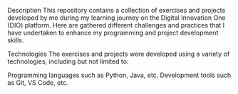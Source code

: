 Description
This repository contains a collection of exercises and projects developed by me during my learning journey on the Digital Innovation One (DIO) platform. Here are gathered different challenges and practices that I have undertaken to enhance my programming and project development skills.

Technologies
The exercises and projects were developed using a variety of technologies, including but not limited to:

Programming languages such as Python, Java, etc.
Development tools such as Git, VS Code, etc.

